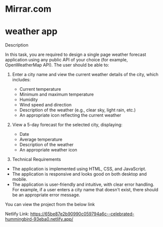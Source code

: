 # Mirrar.com
# weather app
Description

In this task, you are required to design a single page weather forecast application using any public API of your choice (for example, OpenWeatherMap API).
The user should be able to:

1. Enter a city name and view the current weather details of the city, which includes:
   - Current temperature
   - Minimum and maximum temperature
   - Humidity
   - Wind speed and direction
   - Description of the weather (e.g., clear sky, light rain, etc.)
   - An appropriate icon reflecting the current weather

2. View a 5-day forecast for the selected city, displaying:
   - Date
   - Average temperature
   - Description of the weather
   - An appropriate weather icon
  
3. Technical Requirements
- The application is implemented using HTML, CSS, and JavaScript.
- The application is responsive and looks good on both desktop and mobile.
- The application is user-friendly and intuitive, with clear error handling. For example, if a user enters a city name that doesn't exist, there should be an appropriate error message.

You can view the project from the below link
  
Netlify Link: https://65be87e2b90990c059794a6c--celebrated-hummingbird-93eba0.netlify.app/

